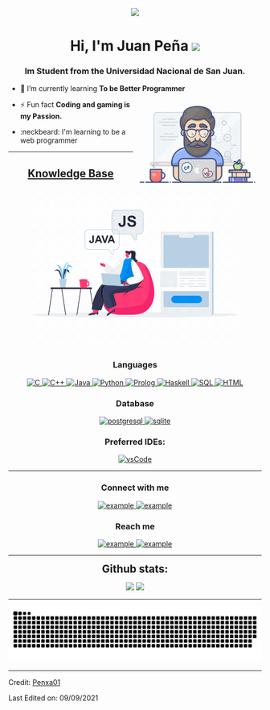 <p align="center">
  <img style="width:8rem; height:auto" src="https://cdn.dribbble.com/users/1787323/screenshots/10091971/media/d43c019bfeff34be8816481e843ea8c1.png"/>
</p>

<h1 align="center">Hi, I'm Juan Peña <img width="30px" src="https://raw.githubusercontent.com/iampavangandhi/iampavangandhi/master/gifs/Hi.gif"></h1>
<h3 font-size="20" align="center">Im Student from the Universidad Nacional de San Juan.</h3>


- 🌱 I’m currently learning **To be Better Programmer** <img align="right" style="width:16rem; height:auto" src="https://raw.githubusercontent.com/Elanza-48/Elanza-48/41a4790484e268102dfdab2b7c59d440d3ffafab/resources/img/geek.gif"/>

- ⚡ Fun fact **Coding and gaming is my Passion.**
  
- :neckbeard: I'm learning to be a web programmer




---


<h2 align="center"><u><b>Knowledge Base</b></u></h2>

<p align="center">
  <img style="width:26rem; height:auto" src="https://raw.githubusercontent.com/Elanza-48/Elanza-48/41a4790484e268102dfdab2b7c59d440d3ffafab/resources/img/coders-prog.gif"/>
</p>


<h3 align="center">Languages</h3>
<p align="center">
   <a href="https://en.cppreference.com/w/c" target="_blank" title="C">
            <img src="https://cdn.jsdelivr.net/npm/simple-icons@v9/icons/c.svg" style="width: 50px; height: 50px; transition: transform 0.2s;" alt="C" 
                 onmouseover="this.style.transform='scale(1.2)'" 
                 onmouseout="this.style.transform='scale(1)'">
        </a>
        <a href="https://en.cppreference.com/w/" target="_blank" title="C++">
            <img src="https://cdn.jsdelivr.net/npm/simple-icons@v9/icons/cplusplus.svg" style="width: 50px; height: 50px; transition: transform 0.2s;" alt="C++"
                 onmouseover="this.style.transform='scale(1.2)'" 
                 onmouseout="this.style.transform='scale(1)'">
        </a>
        <a href="https://www.java.com/" target="_blank" title="Java">
            <img src="https://cdn.jsdelivr.net/npm/simple-icons@v9/icons/java.svg" style="width: 50px; height: 50px; transition: transform 0.2s;" alt="Java"
                 onmouseover="this.style.transform='scale(1.2)'" 
                 onmouseout="this.style.transform='scale(1)'">
        </a>
        <a href="https://www.python.org/" target="_blank" title="Python">
            <img src="https://cdn.jsdelivr.net/npm/simple-icons@v9/icons/python.svg" style="width: 50px; height: 50px; transition: transform 0.2s;" alt="Python"
                 onmouseover="this.style.transform='scale(1.2)'" 
                 onmouseout="this.style.transform='scale(1)'">
        </a>
        <a href="https://www.swi-prolog.org/" target="_blank" title="Prolog">
            <img src="https://cdn.jsdelivr.net/npm/simple-icons@v9/icons/prolog.svg" style="width: 50px; height: 50px; transition: transform 0.2s;" alt="Prolog"
                 onmouseover="this.style.transform='scale(1.2)'" 
                 onmouseout="this.style.transform='scale(1)'">
        </a>
        <a href="https://www.haskell.org/" target="_blank" title="Haskell">
            <img src="https://cdn.jsdelivr.net/npm/simple-icons@v9/icons/haskell.svg" style="width: 50px; height: 50px; transition: transform 0.2s;" alt="Haskell"
                 onmouseover="this.style.transform='scale(1.2)'" 
                 onmouseout="this.style.transform='scale(1)'">
        </a>
        <a href="https://www.w3schools.com/sql/" target="_blank" title="SQL">
            <img src="https://cdn.jsdelivr.net/npm/simple-icons@v9/icons/postgresql.svg" style="width: 50px; height: 50px; transition: transform 0.2s;" alt="SQL"
                 onmouseover="this.style.transform='scale(1.2)'" 
                 onmouseout="this.style.transform='scale(1)'">
        </a>
        <a href="https://developer.mozilla.org/en-US/docs/Web/HTML" target="_blank" title="HTML">
            <img src="https://cdn.jsdelivr.net/npm/simple-icons@v9/icons/html5.svg" style="width: 50px; height: 50px; transition: transform 0.2s;" alt="HTML"
                 onmouseover="this.style.transform='scale(1.2)'" 
                 onmouseout="this.style.transform='scale(1)'">
        </a>
</p>


<h3 align="center">Database</h3>
<p align="center">
  <a href="https://www.postgresql.org" target="_blank"> 
    <img src="https://img.shields.io/badge/postgreSQL-4169E1.svg?style=for-the-badge&logo=postgresql&logoColor=white"
      alt="postgresql"/> 
  </a>
  <a href="https://www.sqlite.org/" target="_blank"> 
    <img src="https://img.shields.io/badge/sqlite-003B57.svg?style=for-the-badge&logo=sqlite&logoColor=white"
      alt="sqlite"/> 
  </a>
</p>


<h3 align="center">Preferred IDEs:</h3>
<p align="center"> 
  <a href="https://code.visualstudio.com/" target="_blank">
    <img src="https://img.shields.io/badge/vscode-007ACC.svg?style=for-the-badge&logo=visualstudiocode&logoColor=white" alt="vsCode"/> 
  </a>
</p>

----

<h3 align="center">Connect with me</h3>

<div style="margin-top:10px" align="center">
  <div>
    <a  href="https://linkedin.com/in/example" target="_blank">
      <img src="https://img.shields.io/badge/Linked%20In-0A66C2.svg?style=for-the-badge&logo=linkedin&logoColor=white" alt="example"/>
    </a>
    <a href="https://twitter.com/example" target="_blank">
      <img src="https://img.shields.io/badge/Twitter-1DA1F2.svg?style=for-the-badge&logo=twitter&logoColor=white" alt="example"/>
    </a>
  </div>
</div>

<h3 align="center">Reach me</h3>

<p align="center">
  <a  href="https://t.me/example" target="_blank">
    <img src="https://img.shields.io/badge/Telegram-26A5E4.svg?style=for-the-badge&logo=telegram&logoColor=white" alt="example"/>
  </a>
  <a href="mailto:example@outlook.com?subject=Feedback%20From%20Github&body=Hello," target="_blank">
    <img src="https://img.shields.io/badge/Outlook-0078D4.svg?style=for-the-badge&logo=microsoftoutlook&logoColor=white" alt="example"/>
  </a>
</p>

----

<div align="center">
<h2 align="center" style="margin: 5px 10px;">Github stats:</h2> 

[![](https://github-readme-stats.vercel.app/api?username=elanza-48&show_icons=true&theme=tokyonight&hide_border=true&locale=en)](https://github.com/Elanza-48)
[![](https://github-readme-streak-stats.herokuapp.com/?user=elanza-48&theme=material-palenight)](https://github.com/Elanza-48)
</div>

----

<p align="center">
  <img  src="https://raw.githubusercontent.com/Elanza-48/Elanza-48/main/resources/img/github-contribution-grid-snake.svg"
    alt="example" />
</p>

------
Credit: [Penxa01](https://github.com/penxa01)

Last Edited on: 09/09/2021
